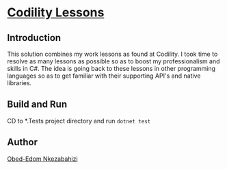 
# [Codility Lessons](https://app.codility.com/programmers/lessons/)

## Introduction

This solution combines my work lessons as found at Codility. I took time to resolve as many lessons as possible 
so as to boost my professionalism and skills in C#. The idea is going back to these lessons in other programming
languages so as to get familiar with their supporting API's and native libraries.

## Build and Run

CD to *.Tests project directory and run `dotnet test`

## Author

[Obed-Edom Nkezabahizi](mailto:onkezabahizi@gmail.com)
